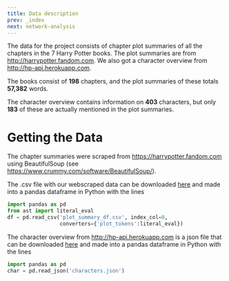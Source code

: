 ```yaml
---
title: Data description
prev: _index
next: network-analysis
---
```


The data for the project consists of chapter plot summaries of all the chapters in the 7 Harry Potter books. The plot summaries are from <http://harrypotter.fandom.com>. We also got a character overview from <http://hp-api.herokuapp.com>. 

The books consist of **198** chapters, and the plot summaries of these totals **57,382** words.

The character overview contains information on **403** characters, but only **183** of these are actually mentioned in the plot summaries.

# Getting the Data

The chapter summaries were scraped from  <https://harrypotter.fandom.com> using BeautifulSoup (see <https://www.crummy.com/software/BeautifulSoup/>). 

The .csv file with our webscraped data can be downloaded [here](/static/plot_summary_df.csv) and made into a pandas dataframe in Python with the lines

```python
import pandas as pd
from ast import literal_eval
df = pd.read_csv('plot_summary_df.csv', index_col=0, 
                 converters={'plot_tokens':literal_eval})
```

The character overview from  <http://hp-api.herokuapp.com> is a json file  that can be downloaded [here](/static/characters.json) and made into a pandas dataframe in Python with the lines

```python
import pandas as pd
char = pd.read_json('characters.json')
```

